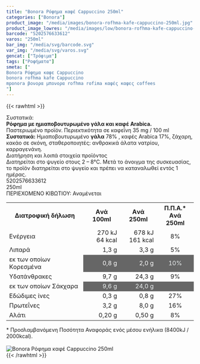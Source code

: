 ```yaml
---
title: "Bonora Ρόφημα καφέ Cappuccino 250ml"
categories: ["Bonora"]
product_image: "/media/images/bonora-rofhma-kafe-cappuccino-250ml.jpg"
product_image_lowres: "/media/images/low/bonora-rofhma-kafe-cappuccino-250ml.jpg"
barcode: "5202576633612"
varos: "250ml"
bar_img: "/media/svg/barcode.svg"
var_img: "/media/svg/varos.svg"
gencat: ["Τρόφιμα"]
tags: ["Ροφήματα"]
smeta: ["
Bonora Ρόφημα καφε Cappuccino
bonora rofhma kafe Cappuccino
mponora βονορα μπονορα rofhma rofima καφές καφες coffees
"]
---
```

{{< rawhtml >}}

<div class="sload113"><div class="product"><div id="sistatika">Συστατικά:</div><div class="alltext"><strong>Ρόφηµα µε ηµιαποβουτυρωµένο γάλα και καφέ Αrabica.</strong><br>Παστεριωµένο προϊόν. Περιεκτικότητα σε καφεΐνη 35 mg / 100 ml<br><strong>Συστατικά:</strong> Ηµιαποβουτυρωµένο <strong>γάλα</strong> 78% , καφές Arabica 17%, ζάχαρη, κακάο σε σκόνη, σταθεροποιητές: ανθρακικά άλατα νατρίου, καρραγενάνη.</div><div id="loipa">Διατήρηση και λοιπά στοιχεία προϊόντος</div><div class="alltext">Διατηρείται στο ψυγείο στους 2 – 8°C. Μετά το άνοιγµα της συσκευασίας, το προϊόν διατηρείται στο ψυγείο και πρέπει να καταναλωθεί εντός 1 ηµέρας.</div><div id="barcode"><div id="barimage1"></div><span id="bartext">5202576633612</span></div><div id="varos"><div id="varosimage1"></div><span id="varostext">250ml</span></div><div id="kivotio">ΠΕΡΙΕΧΟΜΕΝΟ ΚΙΒΩΤΙΟΥ: Αναμένεται</div><div></div><div class="tabout"><table id="diatable"><tbody><tr><th>Διατροφική δήλωση</th><th>Aνά 100ml</th><th>Aνά 250ml</th><th>Π.Π.Α.*<br>Aνά 250ml</th></tr><tr><td class="texr2">Ενέργεια</td><td style="text-align:right" data-sheets-value="{&quot;1&quot;:2,&quot;2&quot;:&quot;270 kJ64 kcal&quot;}">270 kJ<br>64 kcal</td><td style="text-align:right" data-sheets-value="{&quot;1&quot;:2,&quot;2&quot;:&quot;678 kJ161 kcal&quot;}">678 kJ<br>161 kcal</td><td style="text-align:center" data-sheets-value="{&quot;1&quot;:3,&quot;3&quot;:0.08}" data-sheets-numberformat="{&quot;1&quot;:3,&quot;2&quot;:&quot;0%&quot;,&quot;3&quot;:1}">8%</td></tr><tr><td class="texr2">Λιπαρά</td><td style="text-align:right" data-sheets-value="{&quot;1&quot;:2,&quot;2&quot;:&quot;1,3 g&quot;}">1,3 g</td><td style="text-align:right" data-sheets-value="{&quot;1&quot;:2,&quot;2&quot;:&quot;3,3 g&quot;}">3,3 g</td><td style="text-align:center" data-sheets-value="{&quot;1&quot;:3,&quot;3&quot;:0.05}" data-sheets-numberformat="{&quot;1&quot;:3,&quot;2&quot;:&quot;0%&quot;,&quot;3&quot;:1}">5%</td></tr><tr><td class="gray">εκ των οποίων Kορεσµένα</td><td style="text-align:right;background-color:#666" data-sheets-value="{&quot;1&quot;:2,&quot;2&quot;:&quot;0,8 g&quot;}"><span style="color:#fff">0,8 g</span></td><td style="text-align:right;background-color:#666" data-sheets-value="{&quot;1&quot;:2,&quot;2&quot;:&quot;2,0 g&quot;}"><span style="color:#fff">2,0 g</span></td><td style="background-color:#666;text-align:center" data-sheets-value="{&quot;1&quot;:3,&quot;3&quot;:0.1}" data-sheets-numberformat="{&quot;1&quot;:3,&quot;2&quot;:&quot;0%&quot;,&quot;3&quot;:1}"><span style="color:#ecf0f1">10%</span></td></tr><tr><td class="texr2">Yδατάνθρακες</td><td style="text-align:right" data-sheets-value="{&quot;1&quot;:2,&quot;2&quot;:&quot;9,7 g&quot;}">9,7 g</td><td style="text-align:right" data-sheets-value="{&quot;1&quot;:2,&quot;2&quot;:&quot;24,3 g&quot;}">24,3 g</td><td style="text-align:center" data-sheets-value="{&quot;1&quot;:3,&quot;3&quot;:0.09}" data-sheets-numberformat="{&quot;1&quot;:3,&quot;2&quot;:&quot;0%&quot;,&quot;3&quot;:1}">9%</td></tr><tr><td class="gray">εκ των οποίων Σάκχαρα</td><td style="text-align:right;background-color:#666" data-sheets-value="{&quot;1&quot;:2,&quot;2&quot;:&quot;9,6 g&quot;}"><span style="color:#ecf0f1">9,6 g</span></td><td style="text-align:right;background-color:#666" data-sheets-value="{&quot;1&quot;:2,&quot;2&quot;:&quot;24,0 g&quot;}"><span style="color:#ecf0f1">24,0 g</span></td><td style="background-color:#666;text-align:center" data-sheets-numberformat="{&quot;1&quot;:3,&quot;2&quot;:&quot;0%&quot;,&quot;3&quot;:1}">&nbsp;</td></tr><tr><td class="texr2">Εδώδιµες ίνες</td><td style="text-align:right" data-sheets-value="{&quot;1&quot;:2,&quot;2&quot;:&quot;0,3 g&quot;}">0,3 g</td><td style="text-align:right" data-sheets-value="{&quot;1&quot;:2,&quot;2&quot;:&quot;0,8 g&quot;}">0,8 g</td><td style="text-align:center" data-sheets-value="{&quot;1&quot;:3,&quot;3&quot;:0.27}" data-sheets-numberformat="{&quot;1&quot;:3,&quot;2&quot;:&quot;0%&quot;,&quot;3&quot;:1}">27%</td></tr><tr><td class="texr2">Πρωτεΐνες</td><td style="text-align:right" data-sheets-value="{&quot;1&quot;:2,&quot;2&quot;:&quot;3,2 g&quot;}">3,2 g</td><td style="text-align:right" data-sheets-value="{&quot;1&quot;:2,&quot;2&quot;:&quot;8,0 g&quot;}">8,0 g</td><td style="text-align:center" data-sheets-value="{&quot;1&quot;:3,&quot;3&quot;:0.16}" data-sheets-numberformat="{&quot;1&quot;:3,&quot;2&quot;:&quot;0%&quot;,&quot;3&quot;:1}">16%</td></tr><tr><td class="texr2">Αλάτι</td><td style="text-align:right" data-sheets-value="{&quot;1&quot;:2,&quot;2&quot;:&quot;0,20 g&quot;}">0,20 g</td><td style="text-align:right" data-sheets-value="{&quot;1&quot;:2,&quot;2&quot;:&quot;0,50 g&quot;}">0,50 g</td><td style="text-align:center" data-sheets-value="{&quot;1&quot;:3,&quot;3&quot;:0.08}" data-sheets-numberformat="{&quot;1&quot;:3,&quot;2&quot;:&quot;0%&quot;,&quot;3&quot;:1}">8%</td></tr></tbody></table></div><div class="alltext">* Προσλαμβανόμενη Ποσότητα Αναφοράς ενός μέσου ενήλικα (8400kJ / 2000kcal).</div><br><div class="pimg"><img alt="Bonora Ρόφημα καφέ Cappuccino 250ml" title="Bonora Ρόφημα καφέ Cappuccino 250ml" src="/media/images/bonora-rofhma-kafe-cappuccino-250ml.jpg"></div></div></div>
{{< /rawhtml >}}



